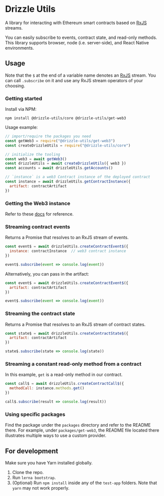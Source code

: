 # Drizzle Utils

A library for interacting with Ethereum smart contracts based on [RxJS](https://github.com/ReactiveX/rxjs) streams.

You can easily subscribe to events, contract state, and read-only methods. This library supports browser, node (i.e. server-side), and React Native environments.

## Usage

Note that the `$` at the end of a variable name denotes an [RxJS](https://github.com/ReactiveX/rxjs) stream. You can call `.subscribe` on it and use any RxJS stream operators of your choosing.

### Getting started

Install via NPM:

```
npm install @drizzle-utils/core @drizzle-utils/get-web3
```

Usage example:


```js
// import/require the packages you need
const getWeb3 = require("@drizzle-utils/get-web3")
const createDrizzleUtils = require("@drizzle-utils/core")

// initialize the tooling
const web3 = await getWeb3()
const drizzleUtils = await createDrizzleUtils({ web3 })
const accounts = await drizzleUtils.getAccounts()

// `instance` is a web3 Contract instance of the deployed contract
const instance = await drizzleUtils.getContractInstance({
  artifact: contractArtifact
})
```

### Getting the Web3 instance

Refer to these [docs](./packages/get-web3/README.md) for reference.

### Streaming contract events

Returns a Promise that resolves to an RxJS stream of events.

```js
const event$ = await drizzleUtils.createContractEvent$({
  instance: contractInstance  // web3 contract instance
})

event$.subscribe(event => console.log(event))
```

Alternatively, you can pass in the artifact:

```js
const event$ = await drizzleUtils.createContractEvent$({
  artifact: contractArtifact
})

event$.subscribe(event => console.log(event))
```

### Streaming the contract state

Returns a Promise that resolves to an RxJS stream of contract states.

```js
const state$ = await drizzleUtils.createContractState$({
  artifact: contractArtifact
})

state$.subscribe(state => console.log(state))
```

### Streaming a constant read-only method from a contract

In this example, `get` is a read-only method in our contract.

```js
const call$ = await drizzleUtils.createContractCall$({
  methodCall: instance.methods.get()
})

call$.subscribe(result => console.log(result))
```

### Using specific packages

Find the package under the `packages` directory and refer to the README there. For example, under `packages/get-web3`, the README file located there illustrates multiple ways to use a custom provider.

## For development

Make sure you have Yarn installed globally.

1. Clone the repo.
2. Run `lerna bootstrap`.
3. (Optional) Run `npm install` inside any of the `test-app` folders. Note that `yarn` may not work properly.
